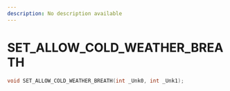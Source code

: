 ```yaml
---
description: No description available 
---
```


# SET_ALLOW_COLD_WEATHER_BREATH

```cpp
void SET_ALLOW_COLD_WEATHER_BREATH(int _Unk0, int _Unk1);
```